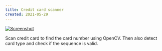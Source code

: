 ```yaml
---
title: Credit card scanner
created: 2021-05-29
---
```


[![Screenshot](https://craigmerchant.dev/samples/scan_credit_card/screenshot.jpg)](https://craigmerchant.dev/samples/scan_credit_card)

Scan credit card to find the card number using OpenCV. Then also detect card type and check if the sequence is valid.
